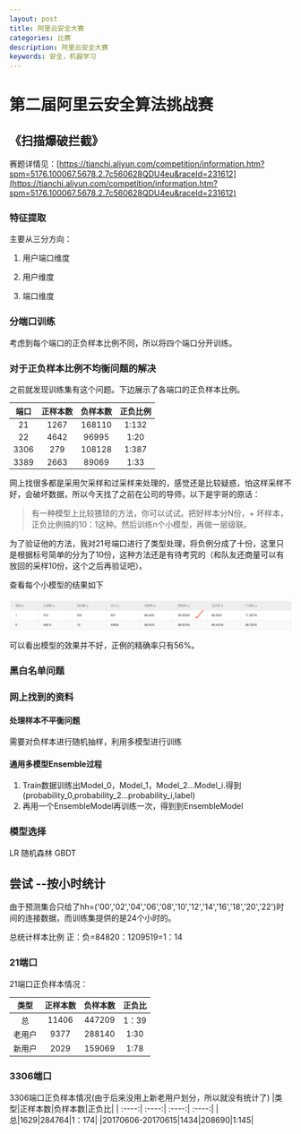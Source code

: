```yaml
---
layout: post
title: 阿里云安全大赛
categories: 比赛
description: 阿里云安全大赛
keywords: 安全，机器学习
---
```


# 第二届阿里云安全算法挑战赛
## 《扫描爆破拦截》

赛题详情见：[https://tianchi.aliyun.com/competition/information.htm?spm=5176.100067.5678.2.7c560628QDU4eu&raceId=231612](https://tianchi.aliyun.com/competition/information.htm?spm=5176.100067.5678.2.7c560628QDU4eu&raceId=231612)

### 特征提取

主要从三分方向：

1. 用户端口维度

2. 用户维度 

3. 端口维度

### 分端口训练

考虑到每个端口的正负样本比例不同，所以将四个端口分开训练。


### 对于正负样本比例不均衡问题的解决

之前就发现训练集有这个问题。下边展示了各端口的正负样本比例。

| 端口 | 正样本数 | 负样本数 | 正负比例|
| :----:| :----:| :----:| :----:|
| 21  | 1267|168110|1:132|
|  22 |4642 |96995|1:20|
|3306|279|108128|1:387|
|3389|2663|89069|1:33|

网上找很多都是采用欠采样和过采样来处理的，感觉还是比较疑惑，怕这样采样不好，会破坏数据，所以今天找了之前在公司的导师，以下是宇哥的原话：
>有一种模型上比较猥琐的方法，你可以试试。把好样本分N份，+ 坏样本，正负比例搞的10：1这种。然后训练n个小模型，再做一层级联。

为了验证他的方法，我对21号端口进行了类型处理，将负例分成了十份，这里只是根据标号简单的分为了10份，这种方法还是有待考究的（和队友还商量可以有放回的采样10份，这个之后再验证吧）。

查看每个小模型的结果如下

![](/images/posts/competition/littemode.jpg)

可以看出模型的效果并不好，正例的精确率只有56%。

### 黑白名单问题


### 网上找到的资料

#### 处理样本不平衡问题

需要对负样本进行随机抽样，利用多模型进行训练

#### 通用多模型Ensemble过程
1. Train数据训练出Model_0，Model_1，Model_2...Model_i.得到(probability_0,probability_2...probability_i,label)
2. 再用一个EnsembleModel再训练一次，得到到EnsembleModel

### 模型选择 

LR 随机森林  GBDT


## 尝试 --按小时统计

由于预测集合只给了hh=('00','02','04','06','08','10','12','14','16','18','20','22')时间的连接数据，而训练集提供的是24个小时的。

总统计样本比例 正：负=84820：1209519=1：14

### 21端口
21端口正负样本情况：

|类型|正样本数|负样本数|正负比|
| :----:| :----:| :----:| :----:|
|总|11406|447209|1：39|
|老用户|9377|288140|1:30|
|新用户|2029|159069|1:78|

### 3306端口
3306端口正负样本情况(由于后来没用上新老用户划分，所以就没有统计了)
|类型|正样本数|负样本数|正负比|
| :----:| :----:| :----:| :----:|
|总|1629|284764|1：174|
|20170606-20170615|1434|208690|1:145|

